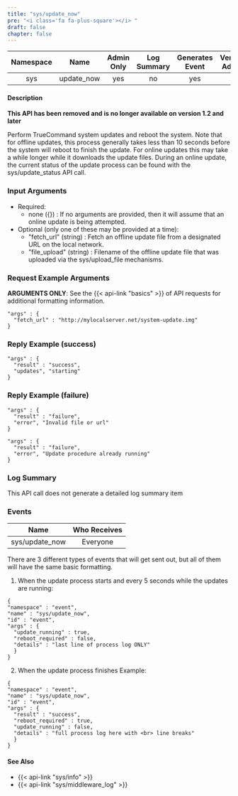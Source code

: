 ```yaml
---
title: "sys/update_now"
pre: "<i class='fa fa-plus-square'></i>	"
draft: false
chapter: false
---
```


| Namespace | Name | Admin Only | Log Summary | Generates Event | Version Added | Version Removed |
|:----------------:|:--------:|:--------:|:--------:|:--------:|:---:|:---:|
| sys | update_now | yes | no | yes | 1 | 1.2 |

#### Description
**This API has been removed and is no longer available on version 1.2 and later**

Perform TrueCommand system updates and reboot the system. Note that for offline updates, this process generally takes less than 10 seconds before the system will reboot to finish the update. For online updates this may take a while longer while it downloads the update files. During an online update, the current status of the update process can be found with the sys/update_status API call.

### Input Arguments
* Required:
   * none ({}) : If no arguments are provided, then it will assume that an online update is being attempted.
* Optional (only one of these may be provided at a time):
   * "fetch_url" (string) : Fetch an offline update file from a designated URL on the local network.
   * "file_upload" (string) : Filename of the offline update file that was uploaded via the sys/upload_file  mechanisms.


### Request Example Arguments
**ARGUMENTS ONLY**: See the {{< api-link "basics" >}} of API requests for additional formatting information.

```
"args" : {
  "fetch_url" : "http://mylocalserver.net/system-update.img"
}
```

### Reply Example (success)
```
"args" : {
  "result" : "success",
  "updates", "starting"
}
```

### Reply Example (failure)
```
"args" : {
  "result" : "failure",
  "error", "Invalid file or url"
}
```

```
"args" : {
  "result" : "failure",
  "error", "Update procedure already running"
}
```

### Log Summary
This API call does not generate a detailed log summary item

### Events
| Name | Who Receives |
|:--------:|:-------------------:|
| sys/update_now | Everyone |

There are 3 different types of events that will get sent out, but all of them will have the same basic formatting.
1. When the update process starts and every 5 seconds while the updates are running:
```
{
"namespace" : "event",
"name" : "sys/update_now",
"id" : "event",
"args" : {
  "update_running" : true,
  "reboot_required" : false,
  "details" : "last line of process log ONLY"
  }
}
```

2. When the update process finishes
Example:
```
{
"namespace" : "event",
"name" : "sys/update_now",
"id" : "event",
"args" : {
  "result" : "success",
  "reboot_required" : true,
  "update_running" : false,
  "details" : "full process log here with <br> line breaks"
  }
}
```

#### See Also
* {{< api-link "sys/info" >}}
* {{< api-link "sys/middleware_log" >}}